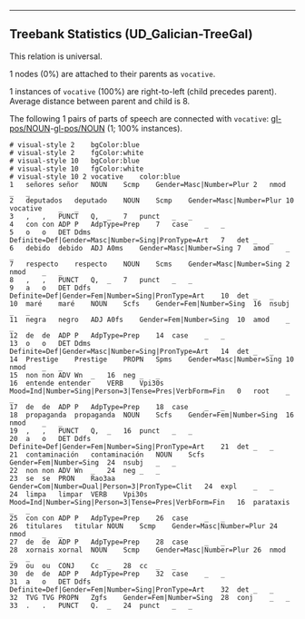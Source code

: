 

--------------------------------------------------------------------------------

## Treebank Statistics (UD_Galician-TreeGal)

This relation is universal.

1 nodes (0%) are attached to their parents as `vocative`.

1 instances of `vocative` (100%) are right-to-left (child precedes parent).
Average distance between parent and child is 8.

The following 1 pairs of parts of speech are connected with `vocative`: [gl-pos/NOUN]()-[gl-pos/NOUN]() (1; 100% instances).


~~~ conllu
# visual-style 2	bgColor:blue
# visual-style 2	fgColor:white
# visual-style 10	bgColor:blue
# visual-style 10	fgColor:white
# visual-style 10 2 vocative	color:blue
1	señores	señor	NOUN	Scmp	Gender=Masc|Number=Plur	2	nmod	_	_
2	deputados	deputado	NOUN	Scmp	Gender=Masc|Number=Plur	10	vocative	_	_
3	,	,	PUNCT	Q,	_	7	punct	_	_
4	con	con	ADP	P	AdpType=Prep	7	case	_	_
5	o	o	DET	Ddms	Definite=Def|Gender=Masc|Number=Sing|PronType=Art	7	det	_	_
6	debido	debido	ADJ	A0ms	Gender=Masc|Number=Sing	7	amod	_	_
7	respecto	respecto	NOUN	Scms	Gender=Masc|Number=Sing	2	nmod	_	_
8	,	,	PUNCT	Q,	_	7	punct	_	_
9	a	o	DET	Ddfs	Definite=Def|Gender=Fem|Number=Sing|PronType=Art	10	det	_	_
10	maré	maré	NOUN	Scfs	Gender=Fem|Number=Sing	16	nsubj	_	_
11	negra	negro	ADJ	A0fs	Gender=Fem|Number=Sing	10	amod	_	_
12	de	de	ADP	P	AdpType=Prep	14	case	_	_
13	o	o	DET	Ddms	Definite=Def|Gender=Masc|Number=Sing|PronType=Art	14	det	_	_
14	Prestige	Prestige	PROPN	Spms	Gender=Masc|Number=Sing	10	nmod	_	_
15	non	non	ADV	Wn	_	16	neg	_	_
16	entende	entender	VERB	Vpi30s	Mood=Ind|Number=Sing|Person=3|Tense=Pres|VerbForm=Fin	0	root	_	_
17	de	de	ADP	P	AdpType=Prep	18	case	_	_
18	propaganda	propaganda	NOUN	Scfs	Gender=Fem|Number=Sing	16	nmod	_	_
19	,	,	PUNCT	Q,	_	16	punct	_	_
20	a	o	DET	Ddfs	Definite=Def|Gender=Fem|Number=Sing|PronType=Art	21	det	_	_
21	contaminación	contaminación	NOUN	Scfs	Gender=Fem|Number=Sing	24	nsubj	_	_
22	non	non	ADV	Wn	_	24	neg	_	_
23	se	se	PRON	Rao3aa	Gender=Com|Number=Dual|Person=3|PronType=Clit	24	expl	_	_
24	limpa	limpar	VERB	Vpi30s	Mood=Ind|Number=Sing|Person=3|Tense=Pres|VerbForm=Fin	16	parataxis	_	_
25	con	con	ADP	P	AdpType=Prep	26	case	_	_
26	titulares	titular	NOUN	Scmp	Gender=Masc|Number=Plur	24	nmod	_	_
27	de	de	ADP	P	AdpType=Prep	28	case	_	_
28	xornais	xornal	NOUN	Scmp	Gender=Masc|Number=Plur	26	nmod	_	_
29	ou	ou	CONJ	Cc	_	28	cc	_	_
30	de	de	ADP	P	AdpType=Prep	32	case	_	_
31	a	o	DET	Ddfs	Definite=Def|Gender=Fem|Number=Sing|PronType=Art	32	det	_	_
32	TVG	TVG	PROPN	Zgfs	Gender=Fem|Number=Sing	28	conj	_	_
33	.	.	PUNCT	Q.	_	24	punct	_	_

~~~


